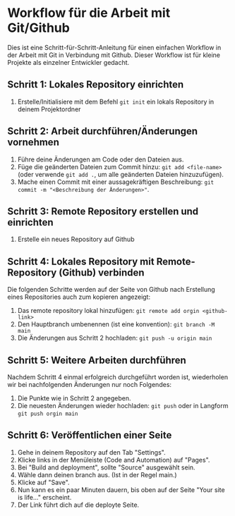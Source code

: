 # Workflow für die Arbeit mit Git/Github

Dies ist eine Schritt-für-Schritt-Anleitung für einen einfachen Workflow in der Arbeit mit Git in Verbindung mit Github. Dieser Workflow ist für kleine Projekte als einzelner Entwickler gedacht.


## Schritt 1: Lokales Repository einrichten

1. Erstelle/Initialisiere mit dem Befehl `git init` ein lokals Repository in deinem Projektordner

## Schritt 2: Arbeit durchführen/Änderungen vornehmen 

1. Führe deine Änderungen am Code oder den Dateien aus.
2. Füge die geänderten Dateien zum Commit hinzu: `git add <file-name>` (oder verwende `git add .`, um alle geänderten Dateien hinzuzufügen).
3. Mache einen Commit mit einer aussagekräftigen Beschreibung: `git commit -m "<Beschreibung der Änderungen>"`.

## Schritt 3: Remote Repository erstellen und einrichten

1. Erstelle ein neues Repository auf Github

## Schritt 4: Lokales Repository mit Remote-Repository (Github) verbinden
Die folgenden Schritte werden auf der Seite von Github nach Erstellung eines Repositories auch zum kopieren angezeigt:

1. Das remote repository lokal hinzufügen: `git remote add orgin <github-link>`
2. Den Hauptbranch umbenennen (ist eine konvention): `git branch -M main`
3. Die Änderungen aus Schritt 2 hochladen: `git push -u origin main`

## Schritt 5: Weitere Arbeiten durchführen
Nachdem Schritt 4 einmal erfolgreich durchgeführt worden ist, wiederholen wir bei nachfolgenden Änderungen nur noch Folgendes:

1. Die Punkte wie in Schritt 2 angegeben.
2. Die neuesten Änderungen wieder hochladen: `git push` oder in Langform `git push orgin main`

## Schritt 6: Veröffentlichen einer Seite

1. Gehe in deinem Repository auf den Tab "Settings".
2. Klicke links in der Menüleiste (Code and Automation) auf "Pages".
3. Bei "Build and deployment", sollte "Source" ausgewählt sein.
4. Wähle dann deinen branch aus. (Ist in der Regel main.)
5. Klicke auf "Save".
6. Nun kann es ein paar Minuten dauern, bis oben auf der Seite "Your site is life..." erscheint.
7. Der Link führt dich auf die deployte Seite. 

